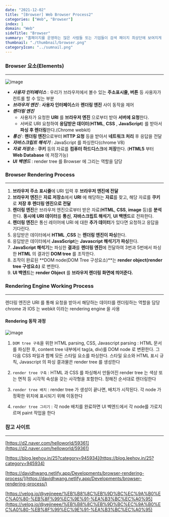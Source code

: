 ```yaml
---
date: "2021-12-02"
title: "[Browser] Web Browser Process2"
categories: ["Web", "Browser"]
index: 1
domain: "Web"
sideTitle: "Browser"
summary: "홈페이지를 운영하는 많은 사람들 또는 기업들이 검색 페이지 최상단에 보여지게 하기 위해 어떤 최적화 작업을 하는지 알아보자."
thumbnail: "./thumbnail/browser.png"
categoryIcon: "../sumnail.png"
---
```


### Browser 요소(Elements)

---

![image](https://user-images.githubusercontent.com/56063287/144439265-c4362193-2fa7-4a2f-8533-76746b85e31e.png)

- **_사용자 인터페이스_** : 우리가 브라우저에서 볼수 있는 **주소표시줄, 버튼** 등 사용자가 컨트롤 할 수 있는 부분
- **_브라우저 엔진_** : **사용자 인터페이스**와 **렌더링 엔진** 사이 동작을 제어
- **_렌더링 엔진_**
  - 사용자가 요청한 **URI** 를 **브라우저 엔진** 으로부터 받아 **서버에 요청**한다.
  - 서버로 URI 요청하여 **응답받은 데이터**(**HTML**, **CSS** , **JavaScript**) 를 받아서 **파싱 후 렌더링**한다.(Chrome webkit)
- **_통신_** : **렌더링 엔진**으로부터 **HTTP 요청** 등을 받아서 **네트워크 처리** 후 응답을 전달
- **_자바스크립트 해석기_** : JavaScript 를 파싱한다(chrome V8)
- **_자료 저장소_** : **쿠키** 등의 자료를 **컴퓨터 하드디스크**에 **저장**한다.
  (**HTML5** 부터 **Web Database** 에 저장가능)
- **_UI 백엔드_** : render tree 를 Browser 에 그리는 역할을 담당

### Browser Rendering Process

---

1. **브라우저 주소 표시줄**에 URI 입력 후 **브라우저 엔진에 전달**
2. **브라우저 엔진**은 **자료 저장소**에서 **URI** 에 해당하는 **자료**를 찾고, 해당 자료를 **쿠키**로 **저장 후 렌더링 엔진으로 전달**
3. **렌더링 엔진**은 브라우저 엔진으로부터 받은 자료(**HTML**, **CSS**, **image** 등)를 **분석**한다. **동시에** **URI 데이터**를 **통신**, **자바스크립트 해석기**, **UI 백엔드**로 전파한다.
4. **렌더링 엔진**은 통신 레이어에 URI 에 대한 **추가 데이터**가 있다면 요청하고 응답을 기다린다.
5. 응답받은 데이터에서 **HTML** ,**CSS** 는 **렌더링 엔진이 파싱**한다.
6. 응답받은 데이터에서 **JavaScript**는 **Javascript 해석기가 파싱**한다.
7. **JavaScript 해석기**는 파싱한 **결과**를 **렌더링 엔진**에 전달하여 3번과 5번에서 파싱한 **HTML** 의 결과인 **DOM tree** 를 조작한다.
8. 조작이 완료된 **DOM node(DOM Tree 구성요소)**는 **render object(render tree 구성요소)** 로 변한다.
9. **UI 백엔드**는 **render Object** 를 **브라우저 렌더링 화면에 띄어준다.**

### Rendering Engine Working Process

---

렌더링 엔진은 URI 를 통해 요청을 받아서 해당하는 데이터를 렌더링하는 역할을 담당
chrome 과 IOS 는 webkit 이라는 rendering engine 을 사용

#### Rendering 동작 과정

![image](https://user-images.githubusercontent.com/56063287/144630479-09e01c18-48e7-4366-a2fe-85f5fedb3d69.png)

1. `DOM tree 구축`을 위한 HTML parsing, CSS, Javascript parsing : HTML 문서를 파싱한 후, content tree 내부에서 tag(a, div)를 DOM node 로 변환한다. 그 다음 CSS 파일과 함꼐 모든 스타일 요소를 파싱한다. 스타일 요소와 HTML 표시 규칙, Javascript 의 파싱 결과물은 render tree 를 생성한다

2. `render tree 구축` : HTML 과 CSS 를 파싱해서 만들어진 render tree 는 색상 또는 면적 등 시각적 속성을 갖는 사각형을 포함한다. 정해진 순서대로 렌더링한다

3. `render tree 배치` : render tree 가 생성이 끝나면, 배치가 시작된다. 각 node 가 정확한 위치에 표시되기 위해 이동한다

4. `render tree 그리기` : 각 node 배치를 완료하면 UI 벡엔드에서 각 node를 가로지르며 paint 작업을 한다

### 참고 사이트

---

[https://d2.naver.com/helloworld/59361](https://d2.naver.com/helloworld/59361)

[https://blog.leehov.in/25?category=945934](https://blog.leehov.in/25?category=945934)

[https://davidhwang.netlify.app/Developments/browser-rendering-process/](https://davidhwang.netlify.app/Developments/browser-rendering-process/)

[https://velog.io/@yejineee/%EB%B8%8C%EB%9D%BC%EC%9A%B0%EC%A0%80-%EB%8F%99%EC%9E%91-%EA%B3%BC%EC%A0%95](https://velog.io/@yejineee/%EB%B8%8C%EB%9D%BC%EC%9A%B0%EC%A0%80-%EB%8F%99%EC%9E%91-%EA%B3%BC%EC%A0%95)
